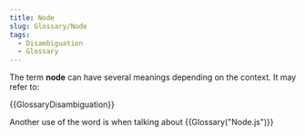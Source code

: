 ```yaml
---
title: Node
slug: Glossary/Node
tags:
  - Disambiguation
  - Glossary
---
```

<p>The term <strong>node</strong> can have several meanings depending on the context. It may refer to:</p>

<p>{{GlossaryDisambiguation}}</p>

<p>Another use of the word is when talking about {{Glossary("Node.js")}}</p>
